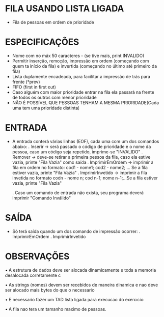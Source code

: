 # FILA USANDO LISTA LIGADA
- Fila de pessoas em ordem de prioridade

# ESPECIFICAÇÕES

- Nome com no máx 50 caracteres - (se tive mais, print INVALIDO)
- Permitir inserção, remoção, impressão em ordem (começando com quem ta início da fila) e invertida (começando no último até primeiro da fila)
- Lista duplamente encadeada, para facilitar a impressão de trás para frente (*prev)
- FIFO (first in first out)
- Caso alguém com maior prioridade entrar na fila ela passará na frente de todos os outros com menor prioridade
- NÃO É POSSÍVEL QUE PESSOAS TENHAM A MESMA PRIORIDADE(Cada uma tem uma prioridade distinta)

# ENTRADA
- A entrada conterá várias linhas (EOF), cada uma com um dos comandos abaixo:
    . Inserir -> será passado o código de prioridade e o nome da pessoa, caso um código seja repetido, imprime-se "INVALIDO"
    . Remover -> deve-se retirar a primeira pessoa da fila, caso ela estive vazia, printe "Fila Vazia" como saída
    . ImprimirEmOrdem -> imprimir a fila em ordem no formato: cod1 - nome1; cod2 - nome2; ... Se a fila estiver vazia, printe "Fila Vazia"
    . ImprimirInvetido -> imprimir a fila invetida no formato codn - nome n; cod n-1; nome n-1;...Se a fila estiver vazia, printe "Fila Vazia"

    . Caso um comando de entrada não exista, seu programa deverá imprimir "Comando Inválido"

# SAÍDA
- Só terá saída quando um dos comando de impressão ocorrer:
    . ImprimirEmOrdem
    . ImprimirInvetido

# OBSERVAÇÕES
• A estrutura de dados deve ser alocada dinamicamente e toda a memoria desalocada corretamente c

• As strings (nomes) devem ser recebidos de maneira dinamica e nao deve ser alocado mais bytes do que
o necessario

• E necessario fazer um TAD lista ligada para execucao do exercıcio

• A fila nao tera um tamanho maximo de pessoas.

